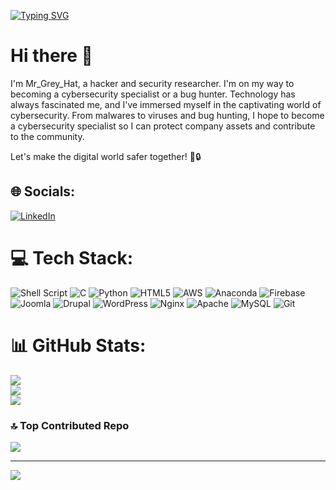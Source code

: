 [![Typing SVG](https://readme-typing-svg.demolab.com?font=Fira+Code&weight=600&size=24&pause=1000&color=29F71C&width=435&lines=The+five+boxing+wizards+jump+quickly)](https://git.io/typing-svg)
# Hi there 👋

I'm Mr_Grey_Hat, a hacker and security researcher. I'm on my way to becoming a cybersecurity specialist or a bug hunter. Technology has always fascinated me, and I've immersed myself in the captivating world of cybersecurity. From malwares to viruses and bug hunting, I hope to become a cybersecurity specialist so I can protect company assets and contribute to the community.

Let's make the digital world safer together! 🚀🔒

## 🌐 Socials:
[![LinkedIn](https://img.shields.io/badge/LinkedIn-%230077B5.svg?logo=linkedin&logoColor=white)](https://linkedin.com/in/deepaksinghrawatofficial) 

# 💻 Tech Stack:
![Shell Script](https://img.shields.io/badge/shell_script-%23121011.svg?style=for-the-badge&logo=gnu-bash&logoColor=white) ![C](https://img.shields.io/badge/c-%2300599C.svg?style=for-the-badge&logo=c&logoColor=white) ![Python](https://img.shields.io/badge/python-3670A0?style=for-the-badge&logo=python&logoColor=ffdd54) ![HTML5](https://img.shields.io/badge/html5-%23E34F26.svg?style=for-the-badge&logo=html5&logoColor=white) ![AWS](https://img.shields.io/badge/AWS-%23FF9900.svg?style=for-the-badge&logo=amazon-aws&logoColor=white) ![Anaconda](https://img.shields.io/badge/Anaconda-%2344A833.svg?style=for-the-badge&logo=anaconda&logoColor=white) ![Firebase](https://img.shields.io/badge/firebase-%23039BE5.svg?style=for-the-badge&logo=firebase) ![Joomla](https://img.shields.io/badge/joomla-%235091CD.svg?style=for-the-badge&logo=joomla&logoColor=white) ![Drupal](https://img.shields.io/badge/drupal-%230678BE.svg?style=for-the-badge&logo=drupal&logoColor=white) ![WordPress](https://img.shields.io/badge/WordPress-%23117AC9.svg?style=for-the-badge&logo=WordPress&logoColor=white) ![Nginx](https://img.shields.io/badge/nginx-%23009639.svg?style=for-the-badge&logo=nginx&logoColor=white) ![Apache](https://img.shields.io/badge/apache-%23D42029.svg?style=for-the-badge&logo=apache&logoColor=white) ![MySQL](https://img.shields.io/badge/mysql-4479A1.svg?style=for-the-badge&logo=mysql&logoColor=white) ![Git](https://img.shields.io/badge/git-%23F05033.svg?style=for-the-badge&logo=git&logoColor=white)
# 📊 GitHub Stats:
![](https://github-readme-stats.vercel.app/api?username=OGGYSINGH&theme=cobalt&hide_border=false&include_all_commits=false&count_private=false)<br/>
![](https://github-readme-streak-stats.herokuapp.com/?user=OGGYSINGH&theme=cobalt&hide_border=false)<br/>
![](https://github-readme-stats.vercel.app/api/top-langs/?username=OGGYSINGH&theme=cobalt&hide_border=false&include_all_commits=false&count_private=false&layout=compact)

### 🔝 Top Contributed Repo
![](https://github-contributor-stats.vercel.app/api?username=OGGYSINGH&limit=5&theme=dark&combine_all_yearly_contributions=true)

---
[![](https://visitcount.itsvg.in/api?id=OGGYSINGH&icon=0&color=0)](https://visitcount.itsvg.in)

<!-- Proudly created with GPRM ( https://gprm.itsvg.in ) -->
